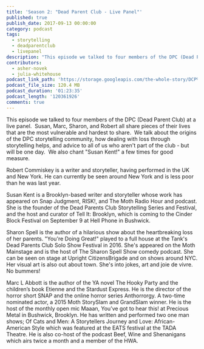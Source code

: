 ```yaml
---
title: 'Season 2: "Dead Parent Club - Live Panel"'
published: true
publish_date: 2017-09-13 00:00:00
category: podcast
tags:
  - storytelling
  - deadparentclub
  - livepanel
description: "This episode we talked to four members of the DPC (Dead Parent Club) at a live panel. \_Susan, Marc, Sharon, and Robert all share pieces of their lives that are the most vulnerable and hardest to share. \_We talk about the origins of the DPC storytelling community, how dealing with loss through storytelling helps, and advice to all of us who aren't part of the club - but will be one day. \_We also chant \"Susan Kent!\" a few times for good measure."
contributors:
  - asher-novek
  - julia-whitehouse
podcast_link_path: 'https://storage.googleapis.com/the-whole-story/DCP%20Final%20Mixdown%201.mp3'
podcast_file_size: 120.4 MB
podcast_duration: '01:23:35'
podcast_length: '120361926'
comments: true
---
```



This episode we talked to four members of the DPC (Dead Parent Club) at a live panel.  Susan, Marc, Sharon, and Robert all share pieces of their lives that are the most vulnerable and hardest to share.  We talk about the origins of the DPC storytelling community, how dealing with loss through storytelling helps, and advice to all of us who aren't part of the club - but will be one day.  We also chant "Susan Kent!" a few times for good measure.

Robert Commiskey is a writer and storyteller, having performed in the UK and New York. He can currently be seen around New York and is less poor than he was last year.

Susan Kent is a Brooklyn-based writer and storyteller whose work has appeared on Snap Judgment, RISK!, and The Moth Radio Hour and podcast. She is the founder of the Dead Parents Club Storytelling Series and Festival, and the host and curator of Tell It: Brooklyn, which is coming to the Cinder Block Festival on September 9 at Hell Phone in Bushwick.

Sharon Spell ​is the author of a hilarious show about the heartbreaking loss of her parents​. "You're Doing Great!" played to a full house at the Tank's Dead Parents Club Solo Show Festival in 2016. She's appeared on the Moth Mainstage and ​is the ​host of The Sharon Spell Show comedy podcast​. She can be seen on stage at U​pright ​C​itizens ​B​rigade​ and ​on shows ​around NYC. Her visual art is also out about town. She's into jokes, art and joie de vivre. No bummers!

Marc L Abbott is the author of the YA novel The Hooky Party and the children’s book Etienne and the Stardust Express. He is the director of the horror short SNAP and the online horror series Anthorrorgy. A two-time nominated actor, a 2015 Moth StorySlam and GrandSlam winner. He is the host of the monthly open mic Maaan, You’ve got to hear this! at Precious Metal in Bushwick, Brooklyn. He has written and performed two one man shows; Of Cats and Men: A Storytellers Journey and Love: African-American Style which was featured at the EATS festival at the TADA Theatre. He is also co-host of the podcast Beef, Wine and Shenanigans which airs twice a month and a member of the HWA.